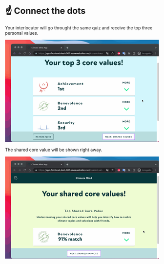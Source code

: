 # ☝ Connect the dots

Your interlocutor will go throught the same quiz and receive the top three personal values.

![](<../../.gitbook/assets/top3 (1).gif>)

The shared core value will be shown right away.&#x20;

![](<../../.gitbook/assets/alignment (2).gif>)
